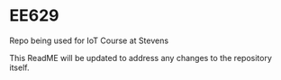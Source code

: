 # EE629
Repo being used for IoT Course at Stevens


This ReadME will be updated to address any changes to the repository itself.
